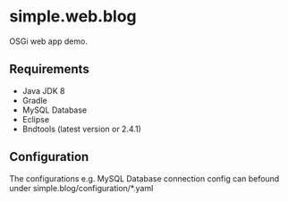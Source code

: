 # simple.web.blog

OSGi web app demo.

## Requirements

 * Java JDK 8
 * Gradle
 * MySQL Database
 * Eclipse
 * Bndtools (latest version or 2.4.1)

## Configuration

The configurations e.g. MySQL Database connection config can befound under
simple.blog/configuration/*.yaml
